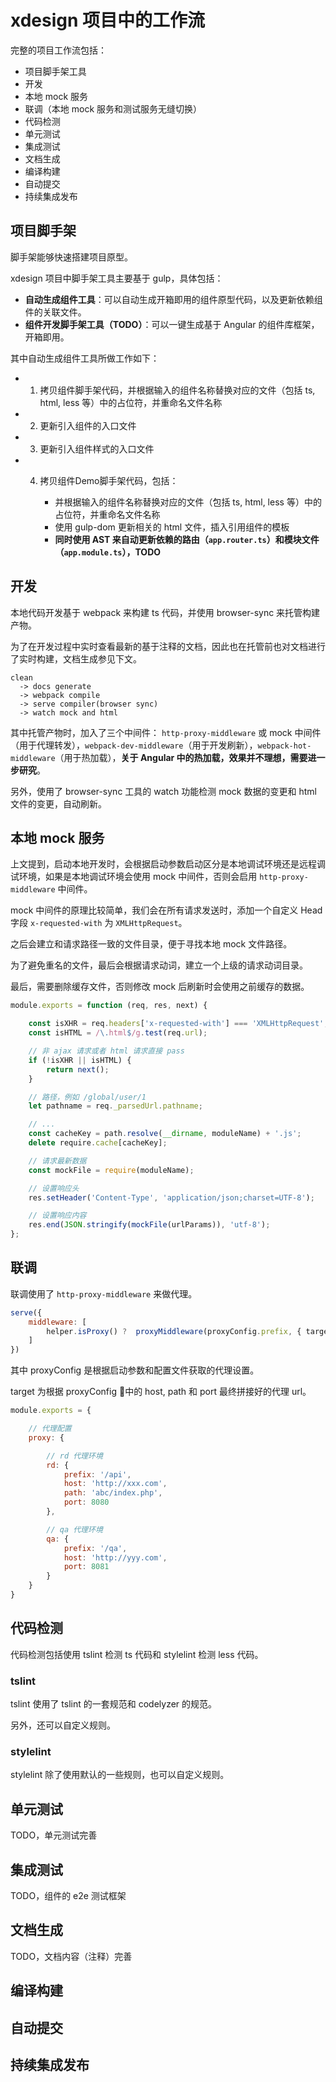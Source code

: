 # xdesign 项目中的工作流

完整的项目工作流包括：

- 项目脚手架工具
- 开发
- 本地 mock 服务
- 联调（本地 mock 服务和测试服务无缝切换）
- 代码检测
- 单元测试
- 集成测试
- 文档生成
- 编译构建
- 自动提交
- 持续集成发布

## 项目脚手架

脚手架能够快速搭建项目原型。

xdesign 项目中脚手架工具主要基于 gulp，具体包括：

- **自动生成组件工具**：可以自动生成开箱即用的组件原型代码，以及更新依赖组件的关联文件。
- **组件开发脚手架工具（TODO）**：可以一键生成基于 Angular 的组件库框架，开箱即用。

其中自动生成组件工具所做工作如下：

- 1. 拷贝组件脚手架代码，并根据输入的组件名称替换对应的文件（包括 ts, html, less 等）中的占位符，并重命名文件名称
- 2. 更新引入组件的入口文件
- 3. 更新引入组件样式的入口文件
- 4. 拷贝组件Demo脚手架代码，包括：

        - 并根据输入的组件名称替换对应的文件（包括 ts, html, less 等）中的占位符，并重命名文件名称
        - 使用 gulp-dom 更新相关的 html 文件，插入引用组件的模板
        - **同时使用 AST 来自动更新依赖的路由（`app.router.ts`）和模块文件（`app.module.ts`），TODO**

## 开发

本地代码开发基于 webpack 来构建 ts 代码，并使用 browser-sync 来托管构建产物。

为了在开发过程中实时查看最新的基于注释的文档，因此也在托管前也对文档进行了实时构建，文档生成参见下文。

```
clean
  -> docs generate
  -> webpack compile
  -> serve compiler(browser sync)
  -> watch mock and html
```

其中托管产物时，加入了三个中间件： `http-proxy-middleware` 或 mock 中间件（用于代理转发），`webpack-dev-middleware`（用于开发刷新），`webpack-hot-middleware`（用于热加载），**关于 Angular 中的热加载，效果并不理想，需要进一步研究**。

另外，使用了 browser-sync 工具的 watch 功能检测 mock 数据的变更和 html 文件的变更，自动刷新。

## 本地 mock 服务

上文提到，启动本地开发时，会根据启动参数启动区分是本地调试环境还是远程调试环境，如果是本地调试环境会使用 mock 中间件，否则会启用 `http-proxy-middleware` 中间件。

mock 中间件的原理比较简单，我们会在所有请求发送时，添加一个自定义 Head 字段 `x-requested-with` 为 `XMLHttpRequest`。

之后会建立和请求路径一致的文件目录，便于寻找本地 mock 文件路径。

为了避免重名的文件，最后会根据请求动词，建立一个上级的请求动词目录。

最后，需要删除缓存文件，否则修改 mock 后刷新时会使用之前缓存的数据。

```js
module.exports = function (req, res, next) {

    const isXHR = req.headers['x-requested-with'] === 'XMLHttpRequest';
    const isHTML = /\.html$/g.test(req.url);

    // 非 ajax 请求或者 html 请求直接 pass
    if (!isXHR || isHTML) {
        return next();
    }

    // 路径，例如 /global/user/1
    let pathname = req._parsedUrl.pathname;

    // ...
    const cacheKey = path.resolve(__dirname, moduleName) + '.js';
    delete require.cache[cacheKey];

    // 请求最新数据
    const mockFile = require(moduleName);

    // 设置响应头
    res.setHeader('Content-Type', 'application/json;charset=UTF-8');

    // 设置响应内容
    res.end(JSON.stringify(mockFile(urlParams)), 'utf-8');
};
```

## 联调

联调使用了 `http-proxy-middleware` 来做代理。

```js
serve({
    middleware: [
        helper.isProxy() ?  proxyMiddleware(proxyConfig.prefix, { target }) : interceptor
    ]
})
```

其中 proxyConfig 是根据启动参数和配置文件获取的代理设置。

target 为根据 proxyConfig 中的 host, path 和 port 最终拼接好的代理 url。

```js
module.exports = {

    // 代理配置
    proxy: {

        // rd 代理环境
        rd: {
            prefix: '/api',
            host: 'http://xxx.com',
            path: 'abc/index.php',
            port: 8080
        },

        // qa 代理环境
        qa: {
            prefix: '/qa',
            host: 'http://yyy.com',
            port: 8081
        }
    }
}
```

## 代码检测

代码检测包括使用 tslint 检测 ts 代码和 stylelint 检测 less 代码。

### tslint

tslint 使用了 tslint 的一套规范和 codelyzer 的规范。

另外，还可以自定义规则。

### stylelint

stylelint 除了使用默认的一些规则，也可以自定义规则。

## 单元测试

TODO，单元测试完善

## 集成测试

TODO，组件的 e2e 测试框架

## 文档生成

TODO，文档内容（注释）完善

## 编译构建


## 自动提交

## 持续集成发布
